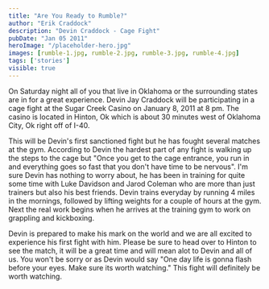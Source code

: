 ```yaml
---
title: "Are You Ready to Rumble?"
author: "Erik Craddock"
description: "Devin Craddock - Cage Fight"
pubDate: "Jan 05 2011"
heroImage: "/placeholder-hero.jpg"
images: [rumble-1.jpg, rumble-2.jpg, rumble-3.jpg, rumble-4.jpg]
tags: ['stories']
visible: true
---
```

On Saturday night all of you that live in Oklahoma or the surrounding states are in for a great experience. Devin Jay Craddock will be participating in a cage fight at the Sugar Creek Casino on January 8, 2011 at 8 pm. The casino is located in Hinton, Ok which is about 30 minutes west of Oklahoma City, Ok right off of I-40.

This will be Devin's first sanctioned fight but he has fought several matches at the gym. According to Devin the hardest part of any fight is walking up the steps to the cage but "Once you get to the cage entrance, you run in and everything goes so fast that you don't have time to be nervous". I'm sure Devin has nothing to worry about, he has been in training for quite some time with Luke Davidson and Jarod Coleman who are more than just trainers but also his best friends. Devin trains everyday by running 4 miles in the mornings, followed by lifting weights for a couple of hours at the gym. Next the real work begins when he arrives at the training gym to work on grappling and kickboxing.

Devin is prepared to make his mark on the world and we are all excited to experience his first fight with him. Please be sure to head over to Hinton to see the match, it will be a great time and will mean alot to Devin and all of us. You won't be sorry or as Devin would say "One day life is gonna flash before your eyes. Make sure its worth watching." This fight will definitely be worth watching.
